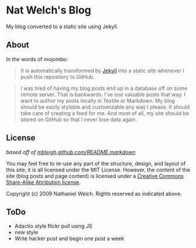 # Nat Welch's Blog

My blog converted to a static site using Jekyll.

## About
In the words of mojombo:  
> It is automatically transformed by [Jekyll](http://github.com/mojombo/jekyll) into a static site whenever I push this repository to GitHub.

> I was tired of having my blog posts end up in a database off on some remote server. That is backwards. I've lost valuable posts that way. I want to author my posts locally in Textile or Markdown. My blog should be easily stylable and customizable any way I please. It should take care of creating a feed for me. And most of all, my site should be stored on GitHub so that I never lose data again.

## License
_based off of [mbleigh.github.com/README.markdown](http://github.com/mbleigh/mbleigh.github.com)_

You may feel free to re-use any part of the structure, design, and layout of this site; it is all licensed under the MIT License. However, the content of the site (blog posts and page content) is licensed under a [Creative Commons Share-Alike Attribution license](http://creativecommons.org/licenses/by-nc-sa/3.0/us/).

Copyright (c) 2009 Nathaniel Welch. Rights reserved as indicated above.

## ToDo
 
 * Adactio style flickr pull using JS
 * new style
 * Write hacker post and begin one post a week

